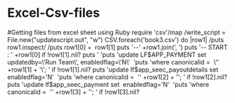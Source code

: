 # Excel-Csv-files
#Getting files from excel sheet using Ruby
require 'csv'/map /write_script = File.new("updatescript.out", "w")
CSV.foreach('book3.csv') do |row1|
/puts row1.inspect/
/puts row1[0] +  row1[1]
puts '--' +row1.join(', ')
puts '-- START : ' +row1[0] if !row1[1].nil?
puts ' 'puts 'update LF$APP_PAYMENT set updatedby=\'Run Team\', enabledflag=\'N\'  'puts 'where canonicalid =  \'' +row1[1] + '\'; ' if !row1[1].nil?
puts 'update lf$app_seec_payoutdetails set  enabledflag=\'N\'  'puts 'where canonicalid =  \'' +row1[2] + '\'; ' if !row1[2].nil?
puts 'update lf$app_seec_payment set  enabledflag=\'N\'  'puts 'where canonicalid =  \'' +row1[3] + '\'; ' if !row1[3].nil?
